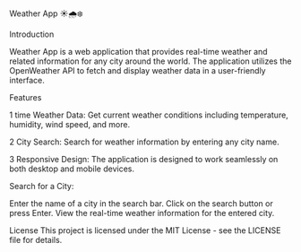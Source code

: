 Weather App ☀️🌧️❄️


Introduction

Weather App is a web application that provides real-time weather and related information for any city around the world. 
The application utilizes the OpenWeather API to fetch and display weather data in a user-friendly interface.


Features

1 time Weather Data: Get current weather conditions including temperature, humidity, wind speed, and more.

2 City Search: Search for weather information by entering any city name.

3 Responsive Design: The application is designed to work seamlessly on both desktop and mobile devices.

Search for a City:

Enter the name of a city in the search bar.
Click on the search button or press Enter.
View the real-time weather information for the entered city.


License
This project is licensed under the MIT License - see the LICENSE file for details.
